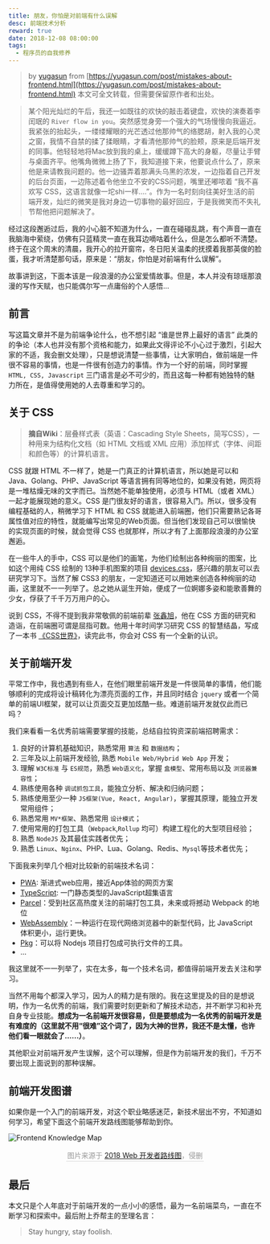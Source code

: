 ```yaml
---
title: 朋友，你怕是对前端有什么误解
desc: 前端技术分析
reward: true
date: 2018-12-08 08:00:00
tags:
  - 程序员的自我修养
---
```


> by [yugasun](https://yugasun.com) from [https://yugasun.com/post/mistakes-about-frontend.html](https://yugasun.com/post/mistakes-about-frontend.html)
本文可全文转载，但需要保留原作者和出处。

> 某个阳光灿烂的午后，我还一如既往的欢快的敲击着键盘，欢快的演奏着李闰珉的 `River flow in you`。突然感觉身旁一个强大的气场慢慢向我逼近。我紧张的抬起头，一缕缕耀眼的光芒透过他那帅气的络腮胡，射入我的心灵之窗，我情不自禁的揉了揉眼睛，才看清他那帅气的脸颊，原来是后端开发的同事。他轻轻地将Mac放到我的桌上，缓缓蹲下高大的身躯，尽量让手臂与桌面齐平。他嘴角微微上扬了下，我知道接下来，他要说点什么了，原来他是来请教我问题的。他一边骚弄着那满头乌黑的浓发，一边指着自己开发的后台页面，一边陈述着令他坐立不安的CSS问题，嘴里还嘟哝着 “我不喜欢写 CSS，这语言就像一坨shi一样....”。作为一名时刻向往美好生活的前端开发，灿烂的微笑是我对身边一切事物的最好回应，于是我微笑而不失礼节帮他把问题解决了。

经过这段邂逅过后，我的小心脏不知道为什么，一直在碰碰乱跳，有个声音一直在我脑海中萦绕，仿佛有只蓝精灵一直在我耳边嘀咕着什么，但是怎么都听不清楚。终于在这个周末的清晨，我开心的拉开窗帘，冬日阳关温柔的抚摸着我那英俊的脸蛋，我才听清楚那句话，原来是：“朋友，你怕是对前端有什么误解”。

<!--more-->

故事讲到这，下面本该是一段浪漫的办公室爱情故事。但是，本人并没有琼瑶那浪漫的写作天赋，也只能偶尔写一点庸俗的个人感悟...

## 前言

写这篇文章并不是为前端争论什么，也不想引起 “谁是世界上最好的语言” 此类的的争论（本人也并没有那个资格和能力，如果此文得评论不小心过于激烈，引起大家的不适，我会删文处理），只是想说清楚一些事情，让大家明白，做前端是一件很不容易的事情，也是一件很有创造力的事情。作为一个好的前端，同时掌握 `HTML, CSS, Javascript` 三门语言是必不可少的，而且这每一种都有她独特的魅力所在，是值得使用她的人去尊重和学习的。

## 关于 CSS

> **摘自Wiki**：层叠样式表（英语：Cascading Style Sheets，简写CSS），一种用来为结构化文档（如 HTML 文档或 XML 应用）添加样式（字体、间距和颜色等）的计算机语言。

CSS 就跟 HTML 不一样了，她是一门真正的计算机语言，所以她是可以和 Java、Golang、PHP、JavaScript 等语言拥有同等地位的，如果没有她，网页将是一堆枯燥无味的文字而已。当然她不能单独使用，必须与 HTML（或者 XML） 一起才能展现她的意义。CSS 是门很友好的语言，很容易入门。所以，很多没有编程基础的人，稍微学习下 HTML 和 CSS 就能进入前端圈，他们只需要熟记各哥属性值对应的特性，就能编写出常见的Web页面。但当他们发现自己可以很愉快的实现页面的时候，就会觉得 CSS 也就那样，所以才有了上面那段浪漫的办公室邂逅。

在一些牛人的手中，CSS 可以是他们的画笔，为他们绘制出各种绚丽的图案，比如这个用纯 CSS 绘制的 13种手机图案的项目 [devices.css](https://marvelapp.github.io/devices.css)，感兴趣的朋友可以去研究学习下。当然了解 CSS3 的朋友，一定知道还可以用她来创造各种绚丽的动画，这里就不一一列举了。总之她从诞生开始，便成了一位婀娜多姿和能歌善舞的少女，俘获了千千万万用户的心。

说到 CSS，不得不提到我非常敬佩的前端前辈 [张鑫旭](https://www.zhangxinxu.com/)，他在 CSS 方面的研究和造诣，在前端圈可谓是屈指可数。他用十年时间学习研究 CSS 的智慧结晶，写成了一本书 [《CSS世界》](https://www.cssworld.cn/)，读完此书，你会对 CSS 有一个全新的认识。

## 关于前端开发

平常工作中，我也遇到有些人，在他们眼里前端开发是一件很简单的事情，他们能够顺利的完成将设计稿转化为漂亮页面的工作，并且同时结合 `jquery` 或者一个简单的前端UI框架，就可以让页面交互更加炫酷一些。难道前端开发就仅此而已吗？

我们来看看一名优秀前端需要掌握的技能，总结自拉钩资深前端招聘需求：

1. 良好的计算机基础知识，熟悉常用 `算法` 和 `数据结构`；
2. 三年及以上前端开发经验, 熟悉 `Mobile Web/Hybrid Web App` 开发；
3. 理解 `W3C标准` 与 `ES规范`，熟悉 `Web语义化`，掌握 `盒模型`、常用布局以及 `浏览器兼容性`；
4. 熟练使用各种 `调试抓包工具`，能独立分析、解决和归纳问题；
5. 熟练使用至少一种 `JS框架(Vue, React, Angular)`，掌握其原理，能独立开发常用组件；
6. 熟悉常用 `MV*框架`、熟悉常用 `设计模式`；
7. 使用常用的打包工具（`Webpack`,`Rollup` 均可）构建工程化的大型项目经验；
8. 熟悉 `NodeJS` 及其最佳实践者优先；
9. 熟悉 `Linux`、`Nginx`、PHP、Lua、Golang、Redis、`Mysql`等技术者优先；

下面我来列举几个相对比较新的前端技术名词：

* [PWA](https://developers.google.com/web/progressive-web-apps/): 渐进式web应用，接近App体验的网页方案
* [TypeScript](https://www.typescriptlang.org/): 一门静态类型的JavaScript超集语言
* [Parcel](https://parceljs.org/)：受到社区高热度关注的前端打包工具，未来或将撼动 Webpack 的地位
* [WebAssembly](https://webassembly.org/)：一种运行在现代网络浏览器中的新型代码，比 JavaScript 体积更小，运行更快。
* [Pkg](https://github.com/zeit/pkg)：可以将 Nodejs 项目打包成可执行文件的工具。
* ...

我这里就不一一列举了，实在太多，每一个技术名词，都值得前端开发去关注和学习。

当然不用每个都深入学习，因为人的精力是有限的。我在这里提及的目的是想说明，作为一名优秀的前端，我们需要时刻更新和了解技术动态，并不断学习和补充自身专业技能。**想成为一名前端开发很容易，但是要想成为一名优秀的前端开发是有难度的（这里就不用“很难”这个词了，因为大神的世界，我还不是太懂，也许他们看一眼就会了......）**。

其他职业对前端开发产生误解，这个可以理解，但是作为前端开发的我们，千万不要出现上面说到的那种误解。

## 前端开发图谱

如果你是一个入门的前端开发，对这个职业略感迷茫，新技术层出不穷，不知道如何学习，希望下面这个前端开发路线图能够帮助到你。

![Frontend Knowledge Map](https://user-gold-cdn.xitu.io/2018/12/9/1679127a1b56d354?w=720&h=889&f=jpeg&s=80550)
 <center>
    <div style="color:orange; border-bottom: 1px solid #d9d9d9;
    display: inline-block;
    color: #999;
    padding: 2px;">图片来源于 <a target="_blank" href="https://zhuanlan.zhihu.com/p/33565551">2018 Web 开发者路线图</a>，侵删</div>
</center>

## 最后

本文只是个人年底对于前端开发的一点小小的感悟，最为一名前端菜鸟，一直在不断学习和探索中。最后附上乔帮主的至理名言：

> Stay hungry, stay foolish.

